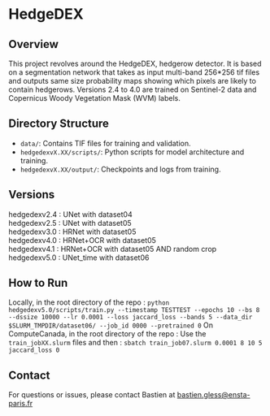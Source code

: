 # HedgeDEX

## Overview

This project revolves around the HedgeDEX, hedgerow detector.
It is based on a segmentation network that takes as input multi-band 256*256 tif files
and outputs same size probability maps showing which pixels are likely
to contain hedgerows.
Versions 2.4 to 4.0 are trained on Sentinel-2 data and Copernicus Woody Vegetation Mask (WVM) labels.

## Directory Structure
- `data/`: Contains TIF files for training and validation.
- `hedgedexvX.XX/scripts/`: Python scripts for model architecture and training.
- `hedgedexvX.XX/output/`: Checkpoints and logs from training.

## Versions
hedgedexv2.4 : UNet with dataset04  
hedgedexv2.5 : UNet with dataset05  
hedgedexv3.0 : HRNet with dataset05  
hedgedexv4.0 : HRNet+OCR with dataset05  
hedgedexv4.1 : HRNet+OCR with dataset05 AND random crop
hedgedexv5.0 : UNet_time with dataset06


## How to Run

Locally, in the root directory of the repo :
`python hedgedexv5.0/scripts/train.py --timestamp TESTTEST --epochs 10 --bs 8 --dssize 10000 --lr 0.0001 --loss jaccard_loss --bands 5 --data_dir $SLURM_TMPDIR/dataset06/ --job_id 0000 --pretrained 0`
On ComputeCanada, in the root directory of the repo :
Use the `train_jobXX.slurm` files and then :
`sbatch train_job07.slurm 0.0001 8 10 5 jaccard_loss 0`

## Contact
For questions or issues, please contact Bastien at bastien.gless@ensta-paris.fr
